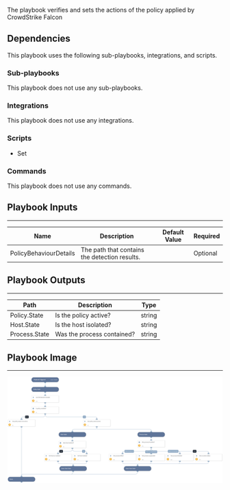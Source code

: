The playbook verifies and sets the actions of the policy applied by CrowdStrike Falcon

## Dependencies
This playbook uses the following sub-playbooks, integrations, and scripts.

### Sub-playbooks
This playbook does not use any sub-playbooks.

### Integrations
This playbook does not use any integrations.

### Scripts
* Set

### Commands
This playbook does not use any commands.

## Playbook Inputs
---

| **Name** | **Description** | **Default Value** | **Required** |
| --- | --- | --- | --- |
| PolicyBehaviourDetails | The path that contains the detection results. |  | Optional |

## Playbook Outputs
---

| **Path** | **Description** | **Type** |
| --- | --- | --- |
| Policy.State | Is the policy active? | string |
| Host.State | Is the host isolated? | string |
| Process.State | Was the process contained? | string |

## Playbook Image
---
![CrowdStrike Verify Host State](../doc_files/CrowdStrike_Verify_Host_State.png)